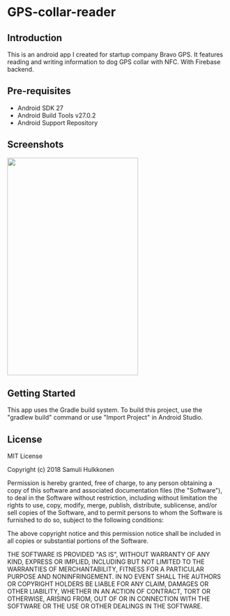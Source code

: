 # GPS-collar-reader

Introduction
------------
This is an android app I created for startup company Bravo GPS. It features reading and writing information to dog GPS collar with NFC. With Firebase backend.


Pre-requisites
--------------

- Android SDK 27
- Android Build Tools v27.0.2
- Android Support Repository

Screenshots
----------------------
<img src="https://i.imgur.com/Jhhqe2r.jpg" align="center" height="500" width="300"/>

Getting Started
---------------

This app uses the Gradle build system. To build this project, use the
"gradlew build" command or use "Import Project" in Android Studio.

License
-------

MIT License

Copyright (c) 2018 Samuli Hulkkonen

Permission is hereby granted, free of charge, to any person obtaining a copy
of this software and associated documentation files (the "Software"), to deal
in the Software without restriction, including without limitation the rights
to use, copy, modify, merge, publish, distribute, sublicense, and/or sell
copies of the Software, and to permit persons to whom the Software is
furnished to do so, subject to the following conditions:

The above copyright notice and this permission notice shall be included in all
copies or substantial portions of the Software.

THE SOFTWARE IS PROVIDED "AS IS", WITHOUT WARRANTY OF ANY KIND, EXPRESS OR
IMPLIED, INCLUDING BUT NOT LIMITED TO THE WARRANTIES OF MERCHANTABILITY,
FITNESS FOR A PARTICULAR PURPOSE AND NONINFRINGEMENT. IN NO EVENT SHALL THE
AUTHORS OR COPYRIGHT HOLDERS BE LIABLE FOR ANY CLAIM, DAMAGES OR OTHER
LIABILITY, WHETHER IN AN ACTION OF CONTRACT, TORT OR OTHERWISE, ARISING FROM,
OUT OF OR IN CONNECTION WITH THE SOFTWARE OR THE USE OR OTHER DEALINGS IN THE
SOFTWARE.
